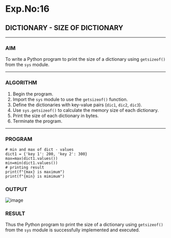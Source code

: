 # Exp.No:16  
## DICTIONARY - SIZE OF DICTIONARY

---

### AIM  
To write a Python program to print the size of a dictionary using `getsizeof()` from the `sys` module.

---

### ALGORITHM

1. Begin the program.  
2. Import the `sys` module to use the `getsizeof()` function.  
3. Define the dictionaries with key-value pairs (`dic1`, `dic2`, `dic3`).  
4. Use `sys.getsizeof()` to calculate the memory size of each dictionary.  
5. Print the size of each dictionary in bytes.  
6. Terminate the program.

---

### PROGRAM

```
# min and max of dict - values
dict1 = {'key 1': 200, 'key 2': 300}
max=max(dict1.values())
min=min(dict1.values())
# printing result
print(f"{max} is maximum")
print(f"{min} is mimimum")
```

### OUTPUT
![image](https://github.com/user-attachments/assets/2023426f-3eb3-46ab-8b01-8c127205f83c)

### RESULT
Thus the Python program to print the size of a dictionary using `getsizeof()` from the `sys` module is successfully implemented and executed.
